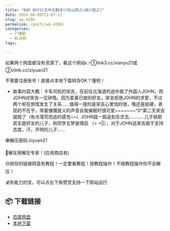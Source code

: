 ```yaml
---
title: "BAD BOYS[含中文翻译][桧山修之×森川智之]"
date: 2024-06-08T11:07:23
slug: wp-4206
permalink: /posts/wp-4206/
categories:
  - 广播剧
  - BL日抓
tags:

---
```


如果两个网盘都没有资源了，看这个网站👉①link3.cc/xianyu21或②vlink.cc/ziyuan21

不需要注册账号！直接点本地下载转存OK？懂吧！

*   故事内容大概：卡车司机的栄吉，在前往北海道的途中救了外国人JOHN，而JOHN对栄吉一见钟情。因为爱着已故的好友，栄吉拒绝JOHN的求爱，不过两个却在旅馆发生了关系……值得一提的是栄吉心里怕的很，嘴还是挺硬，表现的不在乎，带着慷慨就义的声音自我催眠时很可爱~~~~~~~^0^第二天栄吉就跑了（有点落荒而逃的感觉~~）JOHN就一路追到东京去…………儿子铁郎其实是好友的儿子，和同学五梦是情侣 （= =||），对于JOHN追栄吉报于支持态度，汗，开明的儿子……

🟢解压密码:ziyuan21

🔵解压用解压专家！(应用商店有)

🟡转存的链接网盘有教程！一定要看教程！按教程操作！不按教程操作你不会解压！

💰🈶能力的宝，可以点左下角赞赏支持一下网站运行

## 📦 下载链接
- [百度网盘](https://blziyuan21.com/pay-download/4206?key=d6446788de&down_id=0)
- [本地下载](https://blziyuan21.com/pay-download/4206?key=d6446788de&down_id=1)

